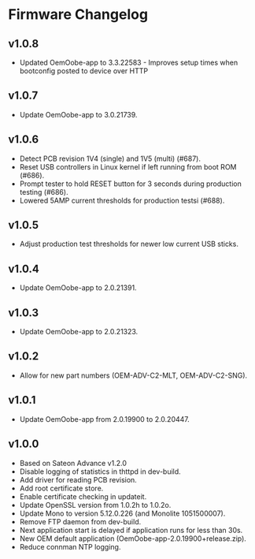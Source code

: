 # Firmware Changelog

## v1.0.8
- Updated OemOobe-app to 3.3.22583 - Improves setup times when bootconfig posted to device over HTTP

## v1.0.7

- Update OemOobe-app to 3.0.21739.

## v1.0.6

- Detect PCB revision 1V4 (single) and 1V5 (multi) (#687).
- Reset USB controllers in Linux kernel if left running from boot ROM (#686).
- Prompt tester to hold RESET button for 3 seconds during production testing (#686).
- Lowered 5AMP current thresholds for production testsi (#688).

## v1.0.5

- Adjust production test thresholds for newer low current USB sticks.

## v1.0.4

- Update OemOobe-app to 2.0.21391.

## v1.0.3

- Update OemOobe-app to 2.0.21323.

## v1.0.2

- Allow for new part numbers (OEM-ADV-C2-MLT, OEM-ADV-C2-SNG).

## v1.0.1

- Update OemOobe-app from 2.0.19900 to 2.0.20447.

## v1.0.0

- Based on Sateon Advance v1.2.0
- Disable logging of statistics in thttpd in dev-build.
- Add driver for reading PCB revision.
- Add root certificate store.
- Enable certificate checking in updateit.
- Update OpenSSL version from 1.0.2h to 1.0.2o.
- Update Mono to version 5.12.0.226 (and Monolite 1051500007).
- Remove FTP daemon from dev-build.
- Next application start is delayed if application runs for less than 30s.
- New OEM default application (OemOobe-app-2.0.19900+release.zip).
- Reduce connman NTP logging.